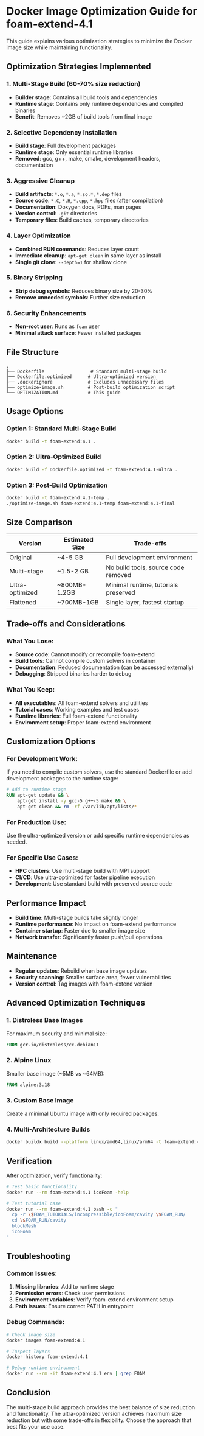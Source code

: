 # Docker Image Optimization Guide for foam-extend-4.1

This guide explains various optimization strategies to minimize the Docker image size while maintaining functionality.

## Optimization Strategies Implemented

### 1. Multi-Stage Build (60-70% size reduction)
- **Builder stage**: Contains all build tools and dependencies
- **Runtime stage**: Contains only runtime dependencies and compiled binaries
- **Benefit**: Removes ~2GB of build tools from final image

### 2. Selective Dependency Installation
- **Build stage**: Full development packages
- **Runtime stage**: Only essential runtime libraries
- **Removed**: gcc, g++, make, cmake, development headers, documentation

### 3. Aggressive Cleanup
- **Build artifacts**: `*.o`, `*.a`, `*.so.*`, `*.dep` files
- **Source code**: `*.C`, `*.H`, `*.cpp`, `*.hpp` files (after compilation)
- **Documentation**: Doxygen docs, PDFs, man pages
- **Version control**: `.git` directories
- **Temporary files**: Build caches, temporary directories

### 4. Layer Optimization
- **Combined RUN commands**: Reduces layer count
- **Immediate cleanup**: `apt-get clean` in same layer as install
- **Single git clone**: `--depth=1` for shallow clone

### 5. Binary Stripping
- **Strip debug symbols**: Reduces binary size by 20-30%
- **Remove unneeded symbols**: Further size reduction

### 6. Security Enhancements
- **Non-root user**: Runs as `foam` user
- **Minimal attack surface**: Fewer installed packages

## File Structure

```
.
├── Dockerfile                 # Standard multi-stage build
├── Dockerfile.optimized      # Ultra-optimized version
├── .dockerignore             # Excludes unnecessary files
├── optimize-image.sh         # Post-build optimization script
└── OPTIMIZATION.md           # This guide
```

## Usage Options

### Option 1: Standard Multi-Stage Build
```bash
docker build -t foam-extend:4.1 .
```

### Option 2: Ultra-Optimized Build
```bash
docker build -f Dockerfile.optimized -t foam-extend:4.1-ultra .
```

### Option 3: Post-Build Optimization
```bash
docker build -t foam-extend:4.1-temp .
./optimize-image.sh foam-extend:4.1-temp foam-extend:4.1-final
```

## Size Comparison

| Version | Estimated Size | Trade-offs |
|---------|----------------|------------|
| Original | ~4-5 GB | Full development environment |
| Multi-stage | ~1.5-2 GB | No build tools, source code removed |
| Ultra-optimized | ~800MB-1.2GB | Minimal runtime, tutorials preserved |
| Flattened | ~700MB-1GB | Single layer, fastest startup |

## Trade-offs and Considerations

### What You Lose:
- **Source code**: Cannot modify or recompile foam-extend
- **Build tools**: Cannot compile custom solvers in container
- **Documentation**: Reduced documentation (can be accessed externally)
- **Debugging**: Stripped binaries harder to debug

### What You Keep:
- **All executables**: All foam-extend solvers and utilities
- **Tutorial cases**: Working examples and test cases
- **Runtime libraries**: Full foam-extend functionality
- **Environment setup**: Proper foam-extend environment

## Customization Options

### For Development Work:
If you need to compile custom solvers, use the standard Dockerfile or add development packages to the runtime stage:

```dockerfile
# Add to runtime stage
RUN apt-get update && \
    apt-get install -y gcc-5 g++-5 make && \
    apt-get clean && rm -rf /var/lib/apt/lists/*
```

### For Production Use:
Use the ultra-optimized version or add specific runtime dependencies as needed.

### For Specific Use Cases:
- **HPC clusters**: Use multi-stage build with MPI support
- **CI/CD**: Use ultra-optimized for faster pipeline execution
- **Development**: Use standard build with preserved source code

## Performance Impact

- **Build time**: Multi-stage builds take slightly longer
- **Runtime performance**: No impact on foam-extend performance
- **Container startup**: Faster due to smaller image size
- **Network transfer**: Significantly faster push/pull operations

## Maintenance

- **Regular updates**: Rebuild when base image updates
- **Security scanning**: Smaller surface area, fewer vulnerabilities
- **Version control**: Tag images with foam-extend version

## Advanced Optimization Techniques

### 1. Distroless Base Images
For maximum security and minimal size:
```dockerfile
FROM gcr.io/distroless/cc-debian11
```

### 2. Alpine Linux
Smaller base image (~5MB vs ~64MB):
```dockerfile
FROM alpine:3.18
```

### 3. Custom Base Image
Create a minimal Ubuntu image with only required packages.

### 4. Multi-Architecture Builds
```bash
docker buildx build --platform linux/amd64,linux/arm64 -t foam-extend:4.1 .
```

## Verification

After optimization, verify functionality:
```bash
# Test basic functionality
docker run --rm foam-extend:4.1 icoFoam -help

# Test tutorial case
docker run --rm foam-extend:4.1 bash -c "
  cp -r \$FOAM_TUTORIALS/incompressible/icoFoam/cavity \$FOAM_RUN/
  cd \$FOAM_RUN/cavity
  blockMesh
  icoFoam
"
```

## Troubleshooting

### Common Issues:
1. **Missing libraries**: Add to runtime stage
2. **Permission errors**: Check user permissions
3. **Environment variables**: Verify foam-extend environment setup
4. **Path issues**: Ensure correct PATH in entrypoint

### Debug Commands:
```bash
# Check image size
docker images foam-extend:4.1

# Inspect layers
docker history foam-extend:4.1

# Debug runtime environment
docker run --rm -it foam-extend:4.1 env | grep FOAM
```

## Conclusion

The multi-stage build approach provides the best balance of size reduction and functionality. The ultra-optimized version achieves maximum size reduction but with some trade-offs in flexibility. Choose the approach that best fits your use case. 